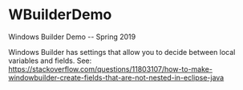 # WBuilderDemo
Windows Builder Demo -- Spring 2019

Windows Builder has settings that allow you to decide between local variables and fields.  See:
https://stackoverflow.com/questions/11803107/how-to-make-windowbuilder-create-fields-that-are-not-nested-in-eclipse-java
